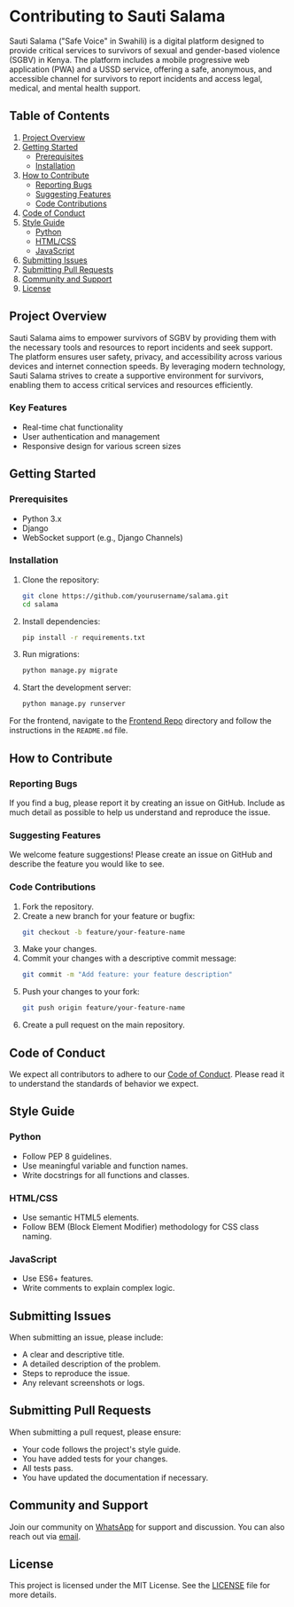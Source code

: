 # Contributing to Sauti Salama

Sauti Salama ("Safe Voice" in Swahili) is a digital platform designed to provide critical services to survivors of sexual and gender-based violence (SGBV) in Kenya. The platform includes a mobile progressive web application (PWA) and a USSD service, offering a safe, anonymous, and accessible channel for survivors to report incidents and access legal, medical, and mental health support.

## Table of Contents
1. [Project Overview](#project-overview)
2. [Getting Started](#getting-started)
   - [Prerequisites](#prerequisites)
   - [Installation](#installation)
3. [How to Contribute](#how-to-contribute)
   - [Reporting Bugs](#reporting-bugs)
   - [Suggesting Features](#suggesting-features)
   - [Code Contributions](#code-contributions)
4. [Code of Conduct](#code-of-conduct)
5. [Style Guide](#style-guide)
   - [Python](#python)
   - [HTML/CSS](#htmlcss)
   - [JavaScript](#javascript)
6. [Submitting Issues](#submitting-issues)
7. [Submitting Pull Requests](#submitting-pull-requests)
8. [Community and Support](#community-and-support)
9. [License](#license)

## Project Overview

Sauti Salama aims to empower survivors of SGBV by providing them with the necessary tools and resources to report incidents and seek support. The platform ensures user safety, privacy, and accessibility across various devices and internet connection speeds. By leveraging modern technology, Sauti Salama strives to create a supportive environment for survivors, enabling them to access critical services and resources efficiently.

### Key Features
- Real-time chat functionality
- User authentication and management
- Responsive design for various screen sizes

## Getting Started

### Prerequisites
- Python 3.x
- Django
- WebSocket support (e.g., Django Channels)

### Installation
1. Clone the repository:
    ```bash
    git clone https://github.com/yourusername/salama.git
    cd salama
    ```

2. Install dependencies:
    ```bash
    pip install -r requirements.txt
    ```

3. Run migrations:
    ```bash
    python manage.py migrate
    ```

4. Start the development server:
    ```bash
    python manage.py runserver
    ```

For the frontend, navigate to the [Frontend Repo](https://github.com/sautisalama/Sauti) directory and follow the instructions in the `README.md` file.

## How to Contribute

### Reporting Bugs
If you find a bug, please report it by creating an issue on GitHub. Include as much detail as possible to help us understand and reproduce the issue.

### Suggesting Features
We welcome feature suggestions! Please create an issue on GitHub and describe the feature you would like to see.

### Code Contributions
1. Fork the repository.
2. Create a new branch for your feature or bugfix:
    ```bash
    git checkout -b feature/your-feature-name
    ```
3. Make your changes.
4. Commit your changes with a descriptive commit message:
    ```bash
    git commit -m "Add feature: your feature description"
    ```
5. Push your changes to your fork:
    ```bash
    git push origin feature/your-feature-name
    ```
6. Create a pull request on the main repository.

## Code of Conduct

We expect all contributors to adhere to our [Code of Conduct](CODE_OF_CONDUCT.md). Please read it to understand the standards of behavior we expect.

## Style Guide

### Python
- Follow PEP 8 guidelines.
- Use meaningful variable and function names.
- Write docstrings for all functions and classes.

### HTML/CSS
- Use semantic HTML5 elements.
- Follow BEM (Block Element Modifier) methodology for CSS class naming.

### JavaScript
- Use ES6+ features.
- Write comments to explain complex logic.

## Submitting Issues

When submitting an issue, please include:
- A clear and descriptive title.
- A detailed description of the problem.
- Steps to reproduce the issue.
- Any relevant screenshots or logs.

## Submitting Pull Requests

When submitting a pull request, please ensure:
- Your code follows the project's style guide.
- You have added tests for your changes.
- All tests pass.
- You have updated the documentation if necessary.

## Community and Support

Join our community on [WhatsApp]() for support and discussion. You can also reach out via [email](mailto:).

## License

This project is licensed under the MIT License. See the [LICENSE](LICENSE) file for more details.
